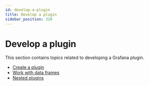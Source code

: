 ```yaml
---
id: develop-a-plugin
title: Develop a plugin
sidebar_position: 320
---
```


# Develop a plugin

This section contains topics related to developing a Grafana plugin.

- [Create a plugin](./create-a-plugin)
- [Work with data frames](./work-with-data-frames)
- [Nested plugins](./nested-plugins)